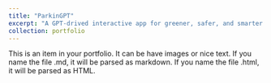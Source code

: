 ```yaml
---
title: "ParkinGPT"
excerpt: "A GPT-drived interactive app for greener, safer, and smarter parking<br/><img src='/images/parkingpt.jpeg'>"
collection: portfolio
---
```


This is an item in your portfolio. It can be have images or nice text. If you name the file .md, it will be parsed as markdown. If you name the file .html, it will be parsed as HTML. 

